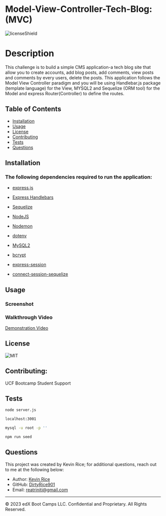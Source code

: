 #  Model-View-Controller-Tech-Blog: (MVC)

![licenseShield](https://img.shields.io/badge/license-MIT-yellow)

# Description
This challenge is to build a simple CMS application-a tech blog site that allow you to create accounts, add blog posts, add comments, view posts and comments by every users, delete the posts. This application follows the Model View Controller paradigm and you will be using Handlebar.js package (template language) for the View, MYSQL2 and Sequelize (ORM tool) for the Model and express Router(Controller) to define the routes.

## Table of Contents
* [Installation](#installation)
* [Usage](#usage)
* [License](#license)
* [Contributing](#contributing)
* [Tests](#tests)
* [Questions](#questions)

## Installation
### The following dependencies required to run the application:
* [express.js](https://www.npmjs.com/package/express)

* [Express Handlebars](https://www.npmjs.com/package/express-handlebars)

* [Sequelize](https://www.npmjs.com/package/sequelize)

* [NodeJS](https://nodejs.org/en/download)

* [Nodemon](https://www.npmjs.com/package/nodemon)

* [dotenv](https://www.npmjs.com/package/dotenv)

* [MySQL2](https://www.npmjs.com/package/mysql2)

* [bcrypt](https://www.npmjs.com/package/bcrypt)

* [express-session](https://www.npmjs.com/package/express-session)

* [connect-session-sequelize](https://www.npmjs.com/package/connect-session-sequelize)


## Usage
### Screenshot



### Walkthrough Video
[Demonstration Video]()
## License
![MIT](https://img.shields.io/badge/license-MIT-yellow)

## Contributing:
UCF Bootcamp Student Support



## Tests
```bash
node server.js
```
```bash
localhost:3001
```
```bash
mysql -u root -p ''
```
```bash
npm run seed
```

## Questions
This project was created by Kevin Rice; for additional questions, reach out to me at the following below:
* Author: [Kevin Rice](https://app.slack.com/client/T056YAJ4MPF/D05D0V54751)
* GitHub: [DirtyRice901](https://github.com/DirtyRice901/)
* Email: reatriniti@gmail.com 

---
© 2023 edX Boot Camps LLC. Confidential and Proprietary. All Rights Reserved.